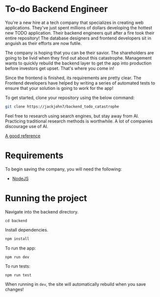 # To-do Backend Engineer

You're a new hire at a tech company that specializes in creating web applications.
They've just spent millions of dollars developing the hottest new TODO application.
Their backend engineers quit after a fire took their entire repository! The database
designers and frontend developers sit in anguish as their efforts are now futile.

The company is hoping that you can be their savior. The shareholders are going to be
livid when they find out about this catastrophe. Management wants to quickly rebuild
the backend layer to get the app into production before investors get upset. That's
where you come in!

Since the frontend is finished, its requirements are pretty clear. The Frontend
developers have helped by writing a series of automated tests to ensure that your
solution is going to work for the app!

To get started, clone your repository using the below command:

```bash
git clone https://jackjohn7/backend_todo_catastrophe
```

Feel free to research using search engines, but stay away from AI. Practicing traditional research
methods is worthwhile. A lot of companies discourage use of AI.

[A good reference](https://developerhowto.com/2018/12/29/build-a-rest-api-with-node-js-and-express-js/)

# Requirements

To begin saving the company, you will need the following:

- [NodeJS](https://nodejs.org/en/download)

# Running the project

Navigate into the backend directory.

```
cd backend
```

Install dependencies.

```bash
npm install
```

To run the app:

```bash
npm run dev
```

To run tests:

```
npm run test
```

When running in `dev`, the site will automatically rebuild when you save changes!

